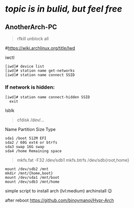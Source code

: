 # *topic is in bulid, but feel free*

## AnotherArch-PC
> rfkill unblock all

#https://wiki.archlinux.org/title/Iwd

iwctl
```
[iwd]# device list
[iwd]# station name get-networks
[iwd]# station name connect SSID
```
### If network is hidden:

```
[iwd]# station name connect-hidden SSID
  exit
```

lsblk
>cfdisk /dev/...

Name Partition Size Type
```
sda1 /boot 512M EFI
sda2 / 60G ext4 or btrfs
sda3 swap 16G swap
sda4 /home Remaining space
```

>mkfs.fat -F32 /dev/sdb1
>mkfs.btrfs /dev/sdb{root,home}

```
mount /dev/sdb2 /mnt
mkdir /mnt/{home,boot}
mount /dev/sda1 /mnt/boot
mount /dev/sdb3 /mnt/home
```



simple script to install arch (lvl:medium)
archinstall 😉

after reboot
https://github.com/binoymanoj/Hypr-Arch
